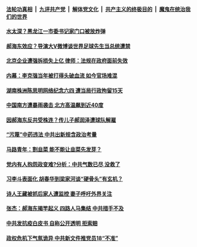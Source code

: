####  [法轮功真相](../../../../basic/blob/master/README.md?t=06090901) &nbsp;|&nbsp; [九评共产党](../../../../9ping.md/blob/master/README.md?t=06090901) &nbsp;|&nbsp; [解体党文化](../../../../jtdwh.md/blob/master/README.md?t=06090901)  &nbsp;|&nbsp; [共产主义的终极目的](../../../../gczydzjmd.md/blob/master/README.md?t=06090901) &nbsp;|&nbsp; [魔鬼在统治我们的世界](../../../../mgztzwmdsj.md/blob/master/README.md?t=06090901) 

#### [水太深？黑龙江一市委书记家门口被放炸弹](../pages/soh5/388000.md?t=06090901) 
#### [郝海东效应？导演大V微博谈世界足球先生当总统遭禁](../pages/soh5/388003.md?t=06090901) 
#### [北京企业遭强拆损失上亿 律师：法规在政府面前失效](../pages/soh5/387994.md?t=06090901) 
#### [内幕：李克强当年被打得头破血流 如今官场难混](../pages/soh5/387949.md?t=06090901) 
#### [湖南株洲陈思明网络纪念六四 遭当局行政拘留15天](../pages/soh5/387940.md?t=06090901) 
#### [中国南方遭暴雨袭击 北方高温飙到近40度](../pages/soh5/387907.md?t=06090901) 
#### [因郝海东反共受株连？传儿子郝润泽遭球队解雇](../pages/soh5/387862.md?t=06090901) 
#### [“污蔑”中药违法 中共出新规含政治考量](../pages/soh5/387850.md?t=06090901) 
#### [马路青年：割韭菜  能不能让韭菜先发芽？](../pages/soh5/387865.md?t=06090901) 
#### [党内有人抱怨政变难?分析：中共气数已尽 没救了](../pages/soh5/387856.md?t=06090901) 
#### [习李斗表面化 胡春华到梁家河谈“硬骨头”有玄机？](../pages/soh5/387799.md?t=06090901) 
#### [诗人王藏被抓后家人遭监控   妻子呼吁外界关注](../pages/soh5/387787.md?t=06090901) 
#### [张杰：郝海东揭竿起义 四路人马集结 中共措手不及](../pages/soh5/387766.md?t=06090901) 
#### [中共发抗疫白皮书 自称公开透明 拒索赔](../pages/soh5/387511.md?t=06090901) 
#### [政权危机下气氛诡异 中共新文件推党员18“不准”](../pages/soh5/387466.md?t=06090901) 

